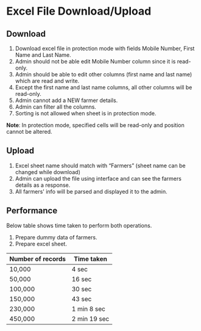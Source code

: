 # Excel File Download/Upload

## Download
1. Download excel file in protection mode with fields Mobile Number, First Name and Last Name.
2. Admin should not be able edit Mobile Number column since it is read-only.
3. Admin should be able to edit other columns (first name and last name) which are read and write.
4. Except the first name and last name columns, all other columns will be read-only.
5. Admin cannot add a NEW farmer details.
6. Admin can filter all the columns.
7. Sorting is not allowed when sheet is in protection mode.
   
**Note**: In protection mode, specified cells will be read-only and position cannot be altered.

## Upload
1. Excel sheet name should match with “Farmers” (sheet name can be changed while download)
2. Admin can upload the file using interface and can see the farmers details as a response.
3. All farmers' info will be parsed and displayed it to the admin.

## Performance
Below table shows time taken to perform both operations.
1. Prepare dummy data of farmers.
2. Prepare excel sheet.

|Number of records| Time taken|
|-----------------|----------|
|10,000|4 sec|
|50,000|16 sec|
|100,000|30 sec|
|150,000|43 sec|
|230,000|1 min 8 sec|
|450,000|2 min 19 sec|

